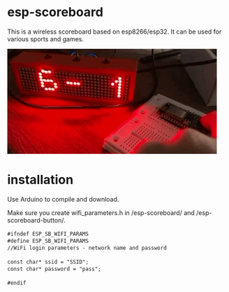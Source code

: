 # esp-scoreboard
This is a wireless scoreboard based on esp8266/esp32. It can be used for various sports and games.

![](docs/inaction.gif)

# installation

Use Arduino to compile and download.

Make sure you create wifi_parameters.h in /esp-scoreboard/ and /esp-scoreboard-button/.

```
#ifndef ESP_SB_WIFI_PARAMS
#define ESP_SB_WIFI_PARAMS
//WiFi login parameters - network name and password

const char* ssid = "SSID";
const char* password = "pass";

#endif
```
